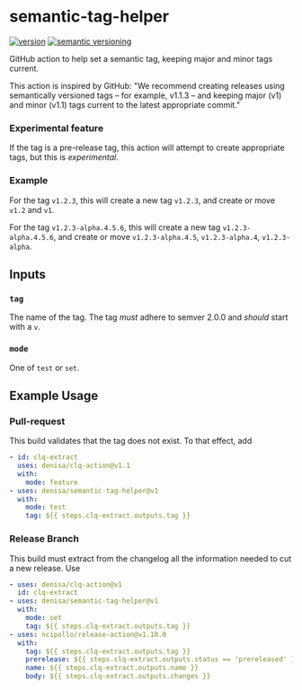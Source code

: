 # semantic-tag-helper
[![version](https://img.shields.io/github/v/release/denisa/semantic-tag-helper?include_prereleases&sort=semver)](https://github.com/denisa/semantic-tag-helper/releases)
[![semantic versioning](https://img.shields.io/badge/semantic%20versioning-2.0.0-informational)](https://semver.org/spec/v2.0.0.html)

GitHub action to help set a semantic tag, keeping major and minor tags current.

This action is inspired by GitHub:
"We recommend creating releases using semantically versioned tags – for example, v1.1.3 –
and keeping major (v1) and minor (v1.1) tags current to the latest appropriate commit."

### Experimental feature
If the tag is a pre-release tag, this action will attempt to create appropriate tags,
but this is _experimental_.

### Example
For the tag `v1.2.3`, this will create a new tag `v1.2.3`, and create or move `v1.2` and `v1`.

For the tag `v1.2.3-alpha.4.5.6`, this will create a new tag `v1.2.3-alpha.4.5.6`,
and create or move `v1.2.3-alpha.4.5`, `v1.2.3-alpha.4`, `v1.2.3-alpha`.

## Inputs

### `tag`
The name of the tag. The tag _must_ adhere to semver 2.0.0 and _should_ start with a `v`.

### `mode`
One of `test` or `set`.

## Example Usage

### Pull-request
This build validates that the tag does not exist.
To that effect, add
```yaml
- id: clq-extract
  uses: denisa/clq-action@v1.1
  with:
    mode: feature
- uses: denisa/semantic-tag-helper@v1
  with:
    mode: test
    tag: ${{ steps.clq-extract.outputs.tag }}
```


### Release Branch
This build must extract from the changelog all the information needed to cut a new release.
Use
```yaml
- uses: denisa/clq-action@v1
  id: clq-extract
- uses: denisa/semantic-tag-helper@v1
  with:
    mode: set
    tag: ${{ steps.clq-extract.outputs.tag }}
- uses: ncipollo/release-action@v1.10.0
  with:
    tag: ${{ steps.clq-extract.outputs.tag }}
    prerelease: ${{ steps.clq-extract.outputs.status == 'prereleased' }}
    name: ${{ steps.clq-extract.outputs.name }}
    body: ${{ steps.clq-extract.outputs.changes }}
```
